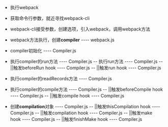 - 执行webpack
- 获取命令行参数，就近寻找webpack-cli
- webpack-cli接受参数，创建选项，引入webpack，调用webpack方法

- webpack方法执行，创建**compiler**  ---- webpack.js
- compiler初始化 ---- Compiler.js
- 执行compiler的run方法 ---- Compiler.js
-- 执行run方法 ---- Compiler.js
-- ||触发beforeRun hook ---- Compiler.js
-- ||触发run hook ---- Compiler.js
- 执行compiler的readRecords方法 ---- Compiler.js
- 执行compiler的compile方法 ---- Compiler.js
-- ||触发beforeCompile hook ---- Compiler.js
-- ||触发compile hook ---- Compiler.js
- 创建**compilation**对象 ---- Compiler.js
-- ||触发thisCompilation hook ---- Compiler.js
-- ||触发compilation hook ---- Compiler.js
-- ||触发make hook ---- Compiler.js
-- ||触发finishMake hook ---- Compiler.js

